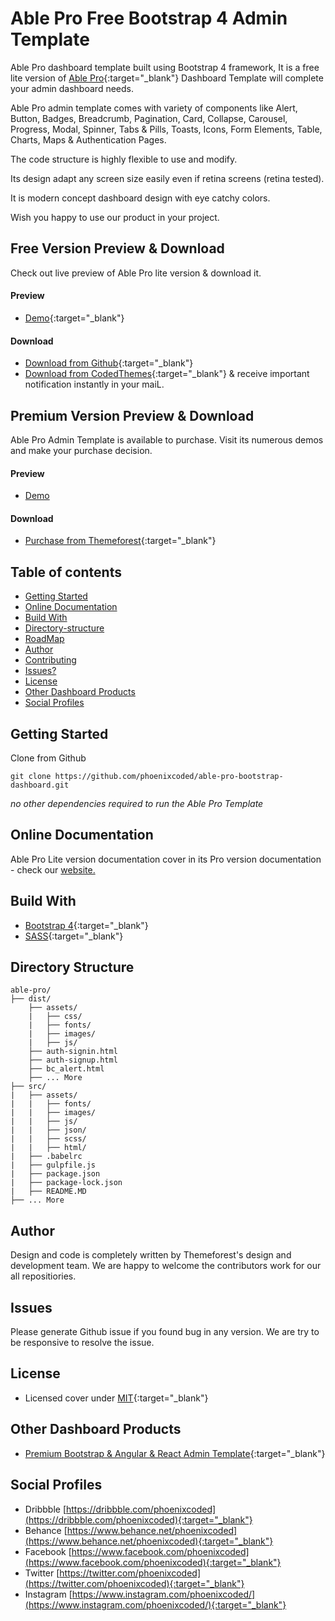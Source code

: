 # Able Pro Free Bootstrap 4 Admin Template 

Able Pro dashboard template built using Bootstrap 4 framework, It is a free lite version of [Able Pro](https://codedthemes.com/item/able-pro-lite-free-admin-template/){:target="_blank"} Dashboard Template will complete your admin dashboard needs.

<!--- ![Able Pro Free Admin Template Preview Image](...) --->

Able Pro admin template comes with variety of components like Alert, Button, Badges, Breadcrumb, Pagination, Card, Collapse, Carousel, Progress, Modal, Spinner, Tabs & Pills, Toasts, Icons, Form Elements, Table, Charts, Maps & Authentication Pages.

The code structure is highly flexible to use and modify. 

Its design adapt any screen size easily even if retina screens (retina tested).

It is modern concept dashboard design with eye catchy colors.

Wish you happy to use our product in your project.

## Free Version Preview & Download

Check out live preview of Able Pro lite version & download it.

#### Preview

 - [Demo](https://codedthemes.com/item/able-pro-lite-free-admin-template/){:target="_blank"}

#### Download

 - [Download from Github](https://github.com/phoenixcoded/able-pro-bootstrap-dashboard.git){:target="_blank"}
 - [Download from CodedThemes]( https://codedthemes.com/item/able-pro-lite-free-admin-template/){:target="_blank"} & receive important notification instantly in your maiL.
 
 ## Premium Version Preview & Download

Able Pro Admin Template is available to purchase. Visit its numerous demos and make your purchase decision.
#### Preview

 - [Demo](http://ableproadmin.com/)

#### Download

 - [Purchase from Themeforest](https://themeforest.net/item/able-pro-responsive-bootstrap-4-admin-template/19300403?s_rank=12){:target="_blank"}

## Table of contents

 * [Getting Started](#getting-started)
 * [Online Documentation](#online-documentation)
 * [Build With](#build-with)
 * [Directory-structure](#directory-structure)
 * [RoadMap](#roadmap)
 * [Author](#author)
 * [Contributing](#contributing)
 * [Issues?](#issues)
 * [License](#license)
 * [Other Dashboard Products](#other-dashboard-products)
 * [Social Profiles](#social-profiles)
 
## Getting Started

Clone from Github 
```
git clone https://github.com/phoenixcoded/able-pro-bootstrap-dashboard.git
```
*no other dependencies required to run the Able Pro Template*

## Online Documentation

Able Pro Lite version documentation cover in its Pro version documentation - check our [website.](http://ableproadmin.com/bootstrap/docs/)

## Build With

 - [Bootstrap 4](https://getbootstrap.com/){:target="_blank"}
 - [SASS](https://sass-lang.com/){:target="_blank"}
 
## Directory Structure
```
able-pro/
├── dist/
    ├── assets/
    |   ├── css/
    |   ├── fonts/
    |   ├── images/
    |   ├── js/
    ├── auth-signin.html
    ├── auth-signup.html
    ├── bc_alert.html
    ├── ... More
├── src/
|   ├── assets/
|   |   ├── fonts/
|   |   ├── images/
|   |   ├── js/
|   |   ├── json/
|   |   ├── scss/
|   |   ├── html/
|   ├── .babelrc
|   ├── gulpfile.js
|   ├── package.json
|   ├── package-lock.json
|   ├── README.MD
├── ... More
```

<!--- ## RoadMap
    
We are continuously working in Able Pro Project and going to make it a awesome dashboard template via your support. Give us the ideas, suggestion for include more components, pages, plugins. Few of future release pages are
 
#### Layouts 
 - Vertical version
    - Static
    - Fixed
    - Navbar Fixed
    - Collapse Menu
    - Vertical RTL
 - Horizontal version
 - Horizontal v2
 - Horizontal RTL
 - Box Layout
 - Navbar Dark
 - Dark Layout
 - Introduce Live Customizer (i.e. only for demo)
 
#### Pages
 - Pricing
 - Login/Register pages version 2
 - User profile
 - Maintenance Pages like Error Pages, Offline UI, Maintenance

#### Basic & Advance Components
 - Alert, Button, Cards, Progress, Modal, Tabs & Pills
 - Datepicker, Notification, Slider

*All above pages already included in Pro version. We need your support to include those pages in lite version too.* --->

## Author

Design and code is completely written by Themeforest's design and development team. We are happy to welcome the contributors work for our all repositiories.

<!--- ## Contributing
```
Please read [CONTRIBUTING.md](https://github.com/codedthemes/datta-able-bootstrap-dashboard/blob/master/CONTRIBUTING.md){:target="_blank"} for details on our code of conduct, and the process for submitting pull requests to us. --->

## Issues

Please generate Github issue if you found bug in any version. We are try to be responsive to resolve the issue.

## License

 - Licensed cover under [MIT](https://github.com/phoenixcoded/able-pro-free-bootstrap-admin-template/blob/master/LICENSE){:target="_blank"}

## Other Dashboard Products

 <!--- - [Free Bootstrap 4 Admin Template](https://codedthemes.com/item/category/freebies/){:target="_blank"}
 - [Free Angular Dashboard Template](https://codedthemes.com/item/category/freebies/){:target="_blank"} --->
 - [Premium Bootstrap & Angular & React Admin Template](https://themeforest.net/user/phoenixcoded/portfolio){:target="_blank"}
 
## Social Profiles

 - Dribbble [https://dribbble.com/phoenixcoded](https://dribbble.com/phoenixcoded){:target="_blank"}
 - Behance [https://www.behance.net/phoenixcoded](https://www.behance.net/phoenixcoded){:target="_blank"}
 - Facebook [https://www.facebook.com/phoenixcoded](https://www.facebook.com/phoenixcoded){:target="_blank"}
 - Twitter [https://twitter.com/phoenixcoded](https://twitter.com/phoenixcoded){:target="_blank"}
 - Instagram [https://www.instagram.com/phoenixcoded/](https://www.instagram.com/phoenixcoded/){:target="_blank"}
